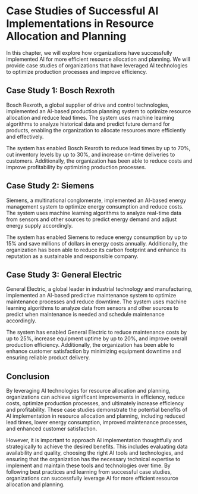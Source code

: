 Case Studies of Successful AI Implementations in Resource Allocation and Planning
=================================================================================================================================================================

In this chapter, we will explore how organizations have successfully implemented AI for more efficient resource allocation and planning. We will provide case studies of organizations that have leveraged AI technologies to optimize production processes and improve efficiency.

Case Study 1: Bosch Rexroth
---------------------------

Bosch Rexroth, a global supplier of drive and control technologies, implemented an AI-based production planning system to optimize resource allocation and reduce lead times. The system uses machine learning algorithms to analyze historical data and predict future demand for products, enabling the organization to allocate resources more efficiently and effectively.

The system has enabled Bosch Rexroth to reduce lead times by up to 70%, cut inventory levels by up to 30%, and increase on-time deliveries to customers. Additionally, the organization has been able to reduce costs and improve profitability by optimizing production processes.

Case Study 2: Siemens
---------------------

Siemens, a multinational conglomerate, implemented an AI-based energy management system to optimize energy consumption and reduce costs. The system uses machine learning algorithms to analyze real-time data from sensors and other sources to predict energy demand and adjust energy supply accordingly.

The system has enabled Siemens to reduce energy consumption by up to 15% and save millions of dollars in energy costs annually. Additionally, the organization has been able to reduce its carbon footprint and enhance its reputation as a sustainable and responsible company.

Case Study 3: General Electric
------------------------------

General Electric, a global leader in industrial technology and manufacturing, implemented an AI-based predictive maintenance system to optimize maintenance processes and reduce downtime. The system uses machine learning algorithms to analyze data from sensors and other sources to predict when maintenance is needed and schedule maintenance accordingly.

The system has enabled General Electric to reduce maintenance costs by up to 25%, increase equipment uptime by up to 20%, and improve overall production efficiency. Additionally, the organization has been able to enhance customer satisfaction by minimizing equipment downtime and ensuring reliable product delivery.

Conclusion
----------

By leveraging AI technologies for resource allocation and planning, organizations can achieve significant improvements in efficiency, reduce costs, optimize production processes, and ultimately increase efficiency and profitability. These case studies demonstrate the potential benefits of AI implementation in resource allocation and planning, including reduced lead times, lower energy consumption, improved maintenance processes, and enhanced customer satisfaction.

However, it is important to approach AI implementation thoughtfully and strategically to achieve the desired benefits. This includes evaluating data availability and quality, choosing the right AI tools and technologies, and ensuring that the organization has the necessary technical expertise to implement and maintain these tools and technologies over time. By following best practices and learning from successful case studies, organizations can successfully leverage AI for more efficient resource allocation and planning.
